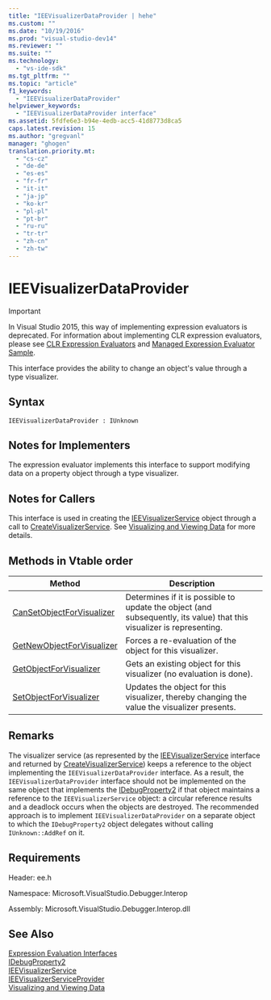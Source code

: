 ```yaml
---
title: "IEEVisualizerDataProvider | hehe"
ms.custom: ""
ms.date: "10/19/2016"
ms.prod: "visual-studio-dev14"
ms.reviewer: ""
ms.suite: ""
ms.technology: 
  - "vs-ide-sdk"
ms.tgt_pltfrm: ""
ms.topic: "article"
f1_keywords: 
  - "IEEVisualizerDataProvider"
helpviewer_keywords: 
  - "IEEVisualizerDataProvider interface"
ms.assetid: 5fdfe6e3-b94e-4edb-acc5-41d8773d8ca5
caps.latest.revision: 15
ms.author: "gregvanl"
manager: "ghogen"
translation.priority.mt: 
  - "cs-cz"
  - "de-de"
  - "es-es"
  - "fr-fr"
  - "it-it"
  - "ja-jp"
  - "ko-kr"
  - "pl-pl"
  - "pt-br"
  - "ru-ru"
  - "tr-tr"
  - "zh-cn"
  - "zh-tw"
---
```

# IEEVisualizerDataProvider
> [!IMPORTANT]
>  In Visual Studio 2015, this way of implementing expression evaluators is deprecated. For information about implementing CLR expression evaluators, please see [CLR Expression Evaluators](https://github.com/Microsoft/ConcordExtensibilitySamples/wiki/CLR-Expression-Evaluators) and [Managed Expression Evaluator Sample](https://github.com/Microsoft/ConcordExtensibilitySamples/wiki/Managed-Expression-Evaluator-Sample).  
  
 This interface provides the ability to change an object's value through a type visualizer.  
  
## Syntax  
  
```  
IEEVisualizerDataProvider : IUnknown  
```  
  
## Notes for Implementers  
 The expression evaluator implements this interface to support modifying data on a property object through a type visualizer.  
  
## Notes for Callers  
 This interface is used in creating the [IEEVisualizerService](../extensibility-debugger-reference/ieevisualizerservice.md) object through a call to [CreateVisualizerService](../extensibility-debugger-reference/ieevisualizerserviceprovider--createvisualizerservice.md). See [Visualizing and Viewing Data](../extensibility-debugger/visualizing-and-viewing-data.md) for more details.  
  
## Methods in Vtable order  
  
|Method|Description|  
|------------|-----------------|  
|[CanSetObjectForVisualizer](../extensibility-debugger-reference/ieevisualizerdataprovider--cansetobjectforvisualizer.md)|Determines if it is possible to update the object (and subsequently, its value) that this visualizer is representing.|  
|[GetNewObjectForVisualizer](../extensibility-debugger-reference/ieevisualizerdataprovider--getnewobjectforvisualizer.md)|Forces a re-evaluation of the object for this visualizer.|  
|[GetObjectForVisualizer](../extensibility-debugger-reference/ieevisualizerdataprovider--getobjectforvisualizer.md)|Gets an existing object for this visualizer (no evaluation is done).|  
|[SetObjectForVisualizer](../extensibility-debugger-reference/ieevisualizerdataprovider--setobjectforvisualizer.md)|Updates the object for this visualizer, thereby changing the value the visualizer presents.|  
  
## Remarks  
 The visualizer service (as represented by the [IEEVisualizerService](../extensibility-debugger-reference/ieevisualizerservice.md) interface and returned by [CreateVisualizerService](../extensibility-debugger-reference/ieevisualizerserviceprovider--createvisualizerservice.md)) keeps a reference to the object implementing the `IEEVisualizerDataProvider` interface. As a result, the `IEEVisualizerDataProvider` interface should not be implemented on the same object that implements the [IDebugProperty2](../extensibility-debugger-reference/idebugproperty2.md) if that object maintains a reference to the `IEEVisualizerService` object: a circular reference results and a deadlock occurs when the objects are destroyed. The recommended approach is to implement `IEEVisualizerDataProvider` on a separate object to which the `IDebugProperty2` object delegates without calling `IUnknown::AddRef` on it.  
  
## Requirements  
 Header: ee.h  
  
 Namespace: Microsoft.VisualStudio.Debugger.Interop  
  
 Assembly: Microsoft.VisualStudio.Debugger.Interop.dll  
  
## See Also  
 [Expression Evaluation Interfaces](../extensibility-debugger-reference/expression-evaluation-interfaces.md)   
 [IDebugProperty2](../extensibility-debugger-reference/idebugproperty2.md)   
 [IEEVisualizerService](../extensibility-debugger-reference/ieevisualizerservice.md)   
 [IEEVisualizerServiceProvider](../extensibility-debugger-reference/ieevisualizerserviceprovider.md)   
 [Visualizing and Viewing Data](../extensibility-debugger/visualizing-and-viewing-data.md)